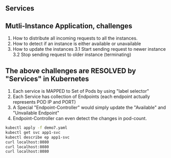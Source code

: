 ## Services

## Mutli-Instance Application, challenges

1. How to distribute all incoming requests to all the instances.
2. How to detect if an instance is either available or unavailable
3. How to update the instances
	3.1 Start sending request to newer instance
	3.2 Stop sending request to older instance (terminating)


## The above challenges are RESOLVED by "Services" in Kubernetes

1. Each service is MAPPED to Set of Pods by using "label selector"
2. Each Service has collection of Endpoints (each endpoint actually represents
		POD IP and PORT)
3. A Special "Endpoint-Controller" would simply update the "Available" and "Unvailable Endpoint"
4. Endpoint-Controller can even detect the changes in pod-count.

```bash
kubectl apply -f demo7.yaml
kubectl get svc app1-svc
kubectl describe ep app1-svc
curl localhost:8080
curl localhost:8080
curl localhost:8080
```

